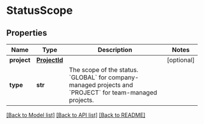 # StatusScope

## Properties
Name | Type | Description | Notes
------------ | ------------- | ------------- | -------------
**project** | [**ProjectId**](ProjectId.md) |  | [optional] 
**type** | **str** | The scope of the status. &#x60;GLOBAL&#x60; for company-managed projects and &#x60;PROJECT&#x60; for team-managed projects. | 

[[Back to Model list]](../README.md#documentation-for-models) [[Back to API list]](../README.md#documentation-for-api-endpoints) [[Back to README]](../README.md)

